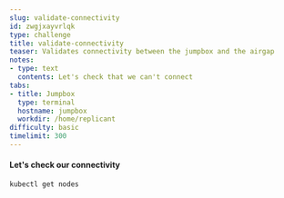 ```yaml
---
slug: validate-connectivity
id: zwgjxayvrlqk
type: challenge
title: validate-connectivity
teaser: Validates connectivity between the jumpbox and the airgap
notes:
- type: text
  contents: Let's check that we can't connect
tabs:
- title: Jumpbox
  type: terminal
  hostname: jumpbox
  workdir: /home/replicant
difficulty: basic
timelimit: 300
---
```


#### Let's check our connectivity

```
kubectl get nodes
```

